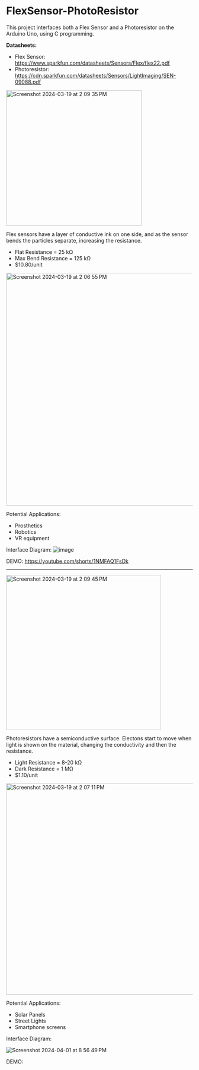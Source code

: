 # FlexSensor-PhotoResistor

This project interfaces both a Flex Sensor and a Photoresistor on the Arduino Uno, using C programming.

**Datasheets:**
- Flex Sensor: https://www.sparkfun.com/datasheets/Sensors/Flex/flex22.pdf 
- Photoresistor: https://cdn.sparkfun.com/datasheets/Sensors/LightImaging/SEN-09088.pdf

<img width="366" alt="Screenshot 2024-03-19 at 2 09 35 PM" src="https://github.com/marguerites20/FlexSensor-PhotoResistor/assets/93600413/810422f2-584c-49a0-aa4f-f394cb02c3e5">

Flex sensors have a layer of conductive ink on one side, and as the sensor bends the particles separate, increasing the resistance.
- Flat Resistance = 25 kΩ
- Max Bend Resistance = 125 kΩ
- $10.80/unit

<img width="628" alt="Screenshot 2024-03-19 at 2 06 55 PM" src="https://github.com/marguerites20/FlexSensor-PhotoResistor/assets/93600413/68bdbe76-3e5a-489e-87c5-1f6c567287f9">

Potential Applications:
- Prosthetics
- Robotics
- VR equipment

Interface Diagram:
![image](https://github.com/marguerites20/FlexSensor-PhotoResistor/assets/93600413/831caffc-bcc0-4ec1-bcfd-e73711961660)

DEMO: https://youtube.com/shorts/1NMFAQ1FsDk

***

<img width="418" alt="Screenshot 2024-03-19 at 2 09 45 PM" src="https://github.com/marguerites20/FlexSensor-PhotoResistor/assets/93600413/7463fe23-b0e6-4b47-b8d1-0c6859656632">

Photoresistors have a semiconductive surface. Electons start to move when light is shown on the material, changing the conductivity and then the resistance.
- Light Resistance = 8-20 kΩ
- Dark Resistance = 1 MΩ
- $1.10/unit

<img width="570" alt="Screenshot 2024-03-19 at 2 07 11 PM" src="https://github.com/marguerites20/FlexSensor-PhotoResistor/assets/93600413/a537ebcd-1bd4-4c1e-a473-658043cf4d55">

Potential Applications:
- Solar Panels
- Street Lights
- Smartphone screens

  

Interface Diagram:


![Screenshot 2024-04-01 at 8 56 49 PM](https://github.com/marguerites20/FlexSensor-PhotoResistor/assets/93600413/59f05fc5-91e5-464a-afca-02a69c76bfc6)




DEMO:
  

